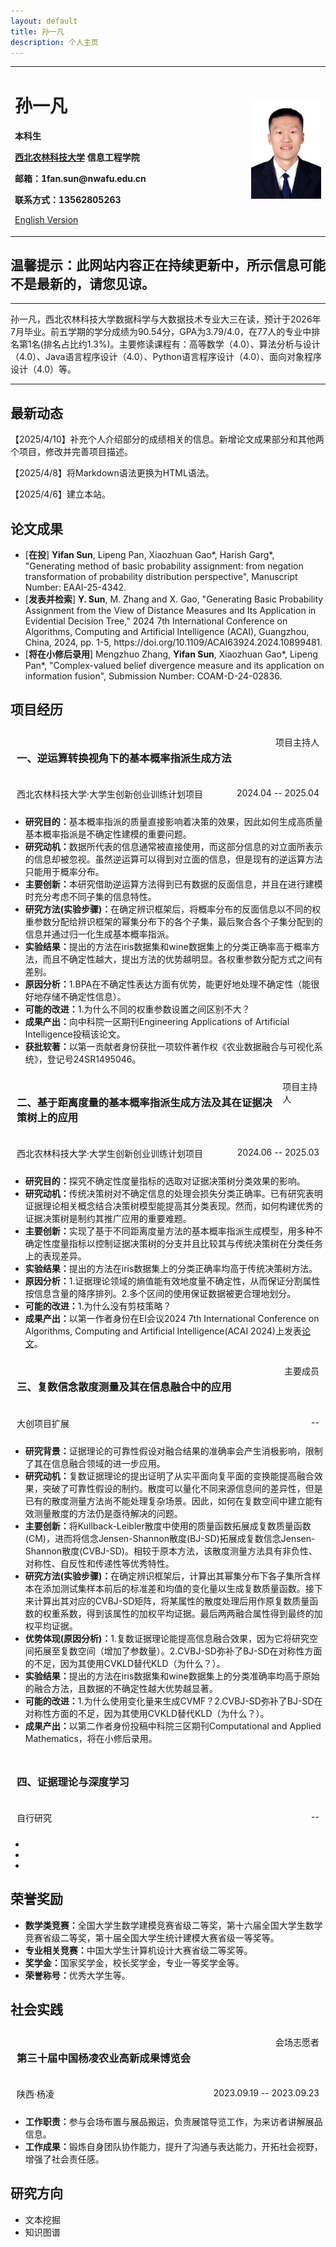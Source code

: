 ```yaml
---
layout: default
title: 孙一凡
description: 个人主页
---
```


<div>
<table border="0">
  <tr>
    <td width="75%">
      <h1>孙一凡</h1>
      <p><b>本科生</b></p>
      <p><b><a href="https://nwafu.edu.cn" target="_blank" rel="noopener noreferrer">西北农林科技大学</a> 信息工程学院</b></p>
      <p><b>邮箱：1fan.sun@nwafu.edu.cn</b></p>
<!--       <p><b>籍贯：<a href="https://baike.baidu.com/item/%E6%B3%B0%E5%AE%89%E5%B8%82/2459732" target="_blank" rel="noopener noreferrer">山东省泰安市</a>(仅向山东省高校提供)</b></p> -->
      <p><b>联系方式：13562805263</b></p>
      <p><a href="/index-en.html">English Version</a></p>
    </td>
    <td width="25%">
      <img src="/myavatar_white.jpg" width="100%">
    </td>
  </tr>
</table>
</div>

<h2>温馨提示：此网站内容正在持续更新中，所示信息可能不是最新的，请您见谅。</h2>

<hr>
<p>孙一凡，西北农林科技大学数据科学与大数据技术专业大三在读，预计于2026年7月毕业。前五学期的学分成绩为90.54分，GPA为3.79/4.0，在77人的专业中排名第1名(排名占比约1.3%)。主要修读课程有：高等数学（4.0）、算法分析与设计（4.0）、Java语言程序设计（4.0）、Python语言程序设计（4.0）、面向对象程序设计（4.0）等。</p>
<hr>


<h2>最新动态</h2>
<p>【2025/4/10】补充个人介绍部分的成绩相关的信息。新增论文成果部分和其他两个项目，修改并完善项目描述。</p>
<p>【2025/4/8】将Markdown语法更换为HTML语法。</p>
<p>【2025/4/6】建立本站。</p>

<h2>论文成果</h2>
<ul>
<li>[<strong>在投</strong>] <strong>Yifan Sun</strong>, Lipeng Pan, Xiaozhuan Gao*, Harish Garg*, "Generating method of basic probability assignment: from negation transformation of probability distribution perspective", Manuscript Number: EAAI-25-4342.</li>
<li>[<strong>发表并检索</strong>] <strong>Y. Sun</strong>, M. Zhang and X. Gao, "Generating Basic Probability Assignment from the View of Distance Measures and Its Application in Evidential Decision Tree," 2024 7th International Conference on Algorithms, Computing and Artificial Intelligence (ACAI), Guangzhou, China, 2024, pp. 1-5, https://doi.org/10.1109/ACAI63924.2024.10899481.</li>
<li>[<strong>将在小修后录用</strong>] Mengzhuo Zhang, <strong>Yifan Sun</strong>, Xiaozhuan Gao*, Lipeng Pan*, "Complex-valued belief divergence measure and its application on information fusion", Submission Number: COAM-D-24-02836.</li>
</ul>

<h2>项目经历</h2>

<div style="display: flex; justify-content: space-between; width: 100%; padding: 10px; box-sizing: border-box; margin: 0;">
<h3><span>一、逆运算转换视角下的基本概率指派生成方法</span></h3>
<span>项目主持人</span>
</div>
<div style="display: flex; justify-content: space-between; width: 100%; padding: 10px; box-sizing: border-box; margin: 0;">
<span>西北农林科技大学·大学生创新创业训练计划项目</span>
<span>2024.04 -- 2025.04</span>
</div>
<ul>
<li><strong>研究目的：</strong>基本概率指派的质量直接影响着决策的效果，因此如何生成高质量基本概率指派是不确定性建模的重要问题。</li>
<li><strong>研究动机：</strong>数据所代表的信息通常被直接使用，而这部分信息的对立面所表示的信息却被忽视。虽然逆运算可以得到对立面的信息，但是现有的逆运算方法只能用于概率分布。</li>
<li><strong>主要创新：</strong>本研究借助逆运算方法得到已有数据的反面信息，并且在进行建模时充分考虑不同子集的信息特性。</li>
<li><strong>研究方法(实验步骤)：</strong>在确定辨识框架后，将概率分布的反面信息以不同的权重参数分配给辨识框架的幂集分布下的各个子集，最后聚合各个子集分配到的信息并通过归一化生成基本概率指派。</li>
<li><strong>实验结果：</strong>提出的方法在iris数据集和wine数据集上的分类正确率高于概率方法，而且不确定性越大，提出方法的优势越明显。各权重参数分配方式之间有差别。</li>
<li><strong>原因分析：</strong>1.BPA在不确定性表达方面有优势，能更好地处理不确定性（能很好地存储不确定性信息）。</li>
<li><strong>可能的改进：</strong>1.为什么不同的权重参数设置之间区别不大？</li>
<li><strong>成果产出：</strong>向中科院一区期刊Engineering Applications of Artificial Intelligence投稿该论文。</li>
<li><strong>获批软著：</strong>以第一贡献者身份获批一项软件著作权《农业数据融合与可视化系统》，登记号24SR1495046。</li>
</ul>

<div style="display: flex; justify-content: space-between; width: 100%; padding: 10px; box-sizing: border-box; margin: 0;">
<h3><span>二、基于距离度量的基本概率指派生成方法及其在证据决策树上的应用</span></h3>
<span>项目主持人</span>
</div>
<div style="display: flex; justify-content: space-between; width: 100%; padding: 10px; box-sizing: border-box; margin: 0;">
<span>西北农林科技大学·大学生创新创业训练计划项目</span>
<span>2024.06 -- 2025.03</span>
</div>
<ul>
<li><strong>研究目的：</strong>探究不确定性度量指标的选取对证据决策树分类效果的影响。</li>
<li><strong>研究动机：</strong>传统决策树对不确定信息的处理会损失分类正确率。已有研究表明证据理论相关概念结合决策树模型能提高其分类表现。然而，如何构建优秀的证据决策树是制约其推广应用的重要难题。</li>
<li><strong>主要创新：</strong>实现了基于不同距离度量方法的基本概率指派生成模型，用多种不确定性度量指标以控制证据决策树的分支并且比较其与传统决策树在分类任务上的表现差异。</li>
<li><strong>实验结果：</strong>提出的方法在iris数据集上的分类正确率均高于传统决策树方法。</li>
<li><strong>原因分析：</strong>1.证据理论领域的熵值能有效地度量不确定性，从而保证分割属性按信息含量的降序排列。2.多个区间的使用保证数据被更合理地划分。</li>
<li><strong>可能的改进：</strong>1.为什么没有剪枝策略？</li>
<li><strong>成果产出：</strong>以第一作者身份在EI会议2024 7th International Conference on Algorithms, Computing and Artificial Intelligence(ACAI 2024)上发表<a href="https://doi.org/10.1109/ACAI63924.2024.10899481" target="_blank" rel="noopener noreferrer">论文</a>。</li>
</ul>

<div style="display: flex; justify-content: space-between; width: 100%; padding: 10px; box-sizing: border-box; margin: 0;">
<h3><span>三、复数信念散度测量及其在信息融合中的应用</span></h3>
<span>主要成员</span>
</div>
<div style="display: flex; justify-content: space-between; width: 100%; padding: 10px; box-sizing: border-box; margin: 0;">
<span>大创项目扩展</span>
<span> -- </span>
</div>
<ul>
<li><strong>研究背景：</strong>证据理论的可靠性假设对融合结果的准确率会产生消极影响，限制了其在信息融合领域的进一步应用。</li>
<li><strong>研究动机：</strong>复数证据理论的提出证明了从实平面向复平面的变换能提高融合效果，突破了可靠性假设的制约。散度可以量化不同来源信息间的差异性，但是已有的散度测量方法尚不能处理复杂场景。因此，如何在复数空间中建立能有效测量散度的方法仍是亟待解决的问题。</li>
<li><strong>主要创新：</strong>将Kullback-Leibler散度中使用的质量函数拓展成复数质量函数(CM)，进而将信念Jensen-Shannon散度(BJ-SD)拓展成复数信念Jensen-Shannon散度(CVBJ-SD)。相较于原本方法，该散度测量方法具有非负性、对称性、自反性和传递性等优秀特性。</li>
<li><strong>研究方法(实验步骤)：</strong>在确定辨识框架后，计算出其幂集分布下各子集所含样本在添加测试集样本前后的标准差和均值的变化量以生成复数质量函数。接下来计算出其对应的CVBJ-SD矩阵，将某属性的散度处理后用作原复数质量函数的权重系数，得到该属性的加权平均证据。最后两两融合属性得到最终的加权平均证据。</li>
<li><strong>优势体现(原因分析)：</strong>1.复数证据理论能提高信息融合效果，因为它将研究空间拓展至复数空间（增加了参数量）。2.CVBJ-SD弥补了BJ-SD在对称性方面的不足，因为其使用CVKLD替代KLD（为什么？）。</li>
<li><strong>实验结果：</strong>提出的方法在iris数据集和wine数据集上的分类准确率均高于原始的融合方法，且数据的不确定性越大优势越显著。</li>
<li><strong>可能的改进：</strong>1.为什么使用变化量来生成CVMF？2.CVBJ-SD弥补了BJ-SD在对称性方面的不足，因为其使用CVKLD替代KLD（为什么？）。</li>
<li><strong>成果产出：</strong>以第二作者身份投稿中科院三区期刊Computational and Applied Mathematics，将在小修后录用。</li>
</ul>

<div style="display: flex; justify-content: space-between; width: 100%; padding: 10px; box-sizing: border-box; margin: 0;">
<h3><span>四、证据理论与深度学习</span></h3>
<span></span>
</div>
<div style="display: flex; justify-content: space-between; width: 100%; padding: 10px; box-sizing: border-box; margin: 0;">
<span>自行研究</span>
<span> -- </span>
</div>
<ul>
<li><strong></strong></li>
<li><strong></strong></li>
<li><strong></strong></li>
</ul>

<h2>荣誉奖励</h2>
<ul>
<li><strong>数学类竞赛：</strong>全国大学生数学建模竞赛省级二等奖，第十六届全国大学生数学竞赛省级二等奖，第十届全国大学生统计建模大赛省级一等奖等。</li>
<li><strong>专业相关竞赛：</strong>中国大学生计算机设计大赛省级二等奖等。</li>
<li><strong>奖学金：</strong>国家奖学金，校长奖学金，专业一等奖学金等。</li>
<li><strong>荣誉称号：</strong>优秀大学生等。</li>
</ul>

<h2>社会实践</h2>
<div style="display: flex; justify-content: space-between; width: 100%; padding: 10px; box-sizing: border-box; margin: 0;">
<h3><span>第三十届中国杨凌农业高新成果博览会</span></h3>
<span>会场志愿者</span>
</div>
<div style="display: flex; justify-content: space-between; width: 100%; padding: 10px; box-sizing: border-box; margin: 0;">
<span>陕西·杨凌</span>
<span>2023.09.19 -- 2023.09.23</span>
</div>
<ul>
<li><strong>工作职责：</strong>参与会场布置与展品搬运，负责展馆导览工作，为来访者讲解展品信息。</li>
<li><strong>工作成果：</strong>锻炼自身团队协作能力，提升了沟通与表达能力，开拓社会视野，增强了社会责任感。</li>
</ul>

<h2>研究方向</h2>
<ul>
<li>文本挖掘</li>
<li>知识图谱</li>
</ul>



